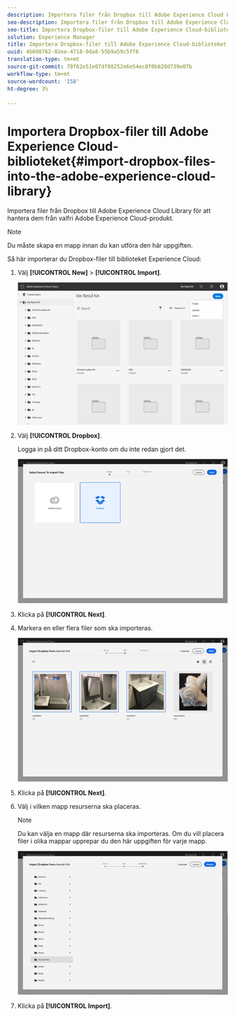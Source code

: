 ```yaml
---
description: Importera filer från Dropbox till Adobe Experience Cloud Library för att hantera dem från valfri Adobe Experience Cloud-produkt.
seo-description: Importera filer från Dropbox till Adobe Experience Cloud Library för att hantera dem från valfri Adobe Experience Cloud-produkt.
seo-title: Importera Dropbox-filer till Adobe Experience Cloud-biblioteket
solution: Experience Manager
title: Importera Dropbox-filer till Adobe Experience Cloud-biblioteket
uuid: 4b688762-02ee-4718-9da8-55b9a59c5ff6
translation-type: tm+mt
source-git-commit: 78f62e51e07df88252e6e54ec8f0b620d739e07b
workflow-type: tm+mt
source-wordcount: '158'
ht-degree: 3%

---
```



# Importera Dropbox-filer till Adobe Experience Cloud-biblioteket{#import-dropbox-files-into-the-adobe-experience-cloud-library}

Importera filer från Dropbox till Adobe Experience Cloud Library för att hantera dem från valfri Adobe Experience Cloud-produkt.

>[!NOTE]
>
>Du måste skapa en mapp innan du kan utföra den här uppgiften.

Så här importerar du Dropbox-filer till biblioteket Experience Cloud:

1. Välj **[!UICONTROL New]** > **[!UICONTROL Import]**.

   ![](assets/library_new_folder_upload.png)

1. Välj **[!UICONTROL Dropbox]**.

   Logga in på ditt Dropbox-konto om du inte redan gjort det.

   ![](assets/library_import_db.png)

1. Klicka på **[!UICONTROL Next]**.
1. Markera en eller flera filer som ska importeras.

   ![](assets/library_import_db_files_selected.png)

1. Klicka på **[!UICONTROL Next]**.
1. Välj i vilken mapp resurserna ska placeras.

   >[!NOTE]
   >
   >Du kan välja en mapp där resurserna ska importeras. Om du vill placera filer i olika mappar upprepar du den här uppgiften för varje mapp.

   ![](assets/library_import_db_folder_select.png)

1. Klicka på **[!UICONTROL Import]**.

